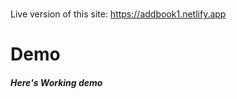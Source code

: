 # 



Live version of this site: https://addbook1.netlify.app

# Demo

##### Here's Working demo




